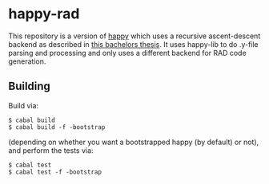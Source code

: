 # happy-rad

This repository is a version of [happy](https://github.com/haskell/happy) which uses a recursive ascent-descent backend as described in [this bachelors thesis](https://pp.ipd.kit.edu/uploads/publikationen/knothe20bachelorarbeit.pdf). It uses happy-lib to do .y-file parsing and processing and only uses a different backend for RAD code generation.

## Building

Build via:

```
$ cabal build
$ cabal build -f -bootstrap
```

(depending on whether you want a bootstrapped happy (by default) or not), and perform the tests via:

```
$ cabal test
$ cabal test -f -bootstrap
```

